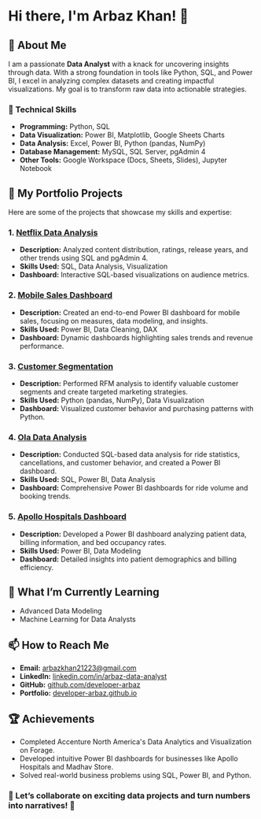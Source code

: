 # Hi there, I'm Arbaz Khan! 👋

## 🌟 About Me
I am a passionate **Data Analyst** with a knack for uncovering insights through data. With a strong foundation in tools like Python, SQL, and Power BI, I excel in analyzing complex datasets and creating impactful visualizations. My goal is to transform raw data into actionable strategies.

### 🔧 Technical Skills
- **Programming:** Python, SQL
- **Data Visualization:** Power BI, Matplotlib, Google Sheets Charts
- **Data Analysis:** Excel, Power BI, Python (pandas, NumPy)
- **Database Management:** MySQL, SQL Server, pgAdmin 4
- **Other Tools:** Google Workspace (Docs, Sheets, Slides), Jupyter Notebook

## 💼 My Portfolio Projects
Here are some of the projects that showcase my skills and expertise:

### 1. [Netflix Data Analysis](https://github.com/developer-arbaz/netflix-analysis)
- **Description:** Analyzed content distribution, ratings, release years, and other trends using SQL and pgAdmin 4.
- **Skills Used:** SQL, Data Analysis, Visualization
- **Dashboard:** Interactive SQL-based visualizations on audience metrics.

### 2. [Mobile Sales Dashboard](https://github.com/developer-arbaz/mobile-sales-dashboard)
- **Description:** Created an end-to-end Power BI dashboard for mobile sales, focusing on measures, data modeling, and insights.
- **Skills Used:** Power BI, Data Cleaning, DAX
- **Dashboard:** Dynamic dashboards highlighting sales trends and revenue performance.

### 3. [Customer Segmentation](https://github.com/developer-arbaz/customer-segmentation)
- **Description:** Performed RFM analysis to identify valuable customer segments and create targeted marketing strategies.
- **Skills Used:** Python (pandas, NumPy), Data Visualization
- **Dashboard:** Visualized customer behavior and purchasing patterns with Python.

### 4. [Ola Data Analysis](https://github.com/developer-arbaz/ola-analysis)
- **Description:** Conducted SQL-based data analysis for ride statistics, cancellations, and customer behavior, and created a Power BI dashboard.
- **Skills Used:** SQL, Power BI, Data Analysis
- **Dashboard:** Comprehensive Power BI dashboards for ride volume and booking trends.

### 5. [Apollo Hospitals Dashboard](https://github.com/developer-arbaz/apollo-hospitals-dashboard)
- **Description:** Developed a Power BI dashboard analyzing patient data, billing information, and bed occupancy rates.
- **Skills Used:** Power BI, Data Modeling
- **Dashboard:** Detailed insights into patient demographics and billing efficiency.

## 🌱 What I’m Currently Learning
- Advanced Data Modeling
- Machine Learning for Data Analysts

## 📫 How to Reach Me
- **Email:** [arbazkhan21223@gmail.com](mailto:arbazkhan21223@gmail.com)
- **LinkedIn:** [linkedin.com/in/arbaz-data-analyst](https://www.linkedin.com/in/arbaz-data-analyst/)
- **GitHub:** [github.com/developer-arbaz](https://github.com/developer-arbaz)
- **Portfolio:** [developer-arbaz.github.io](https://developer-arbaz.github.io/developerarbaz.github.io/)

## 🏆 Achievements
- Completed Accenture North America's Data Analytics and Visualization on Forage.
- Developed intuitive Power BI dashboards for businesses like Apollo Hospitals and Madhav Store.
- Solved real-world business problems using SQL, Power BI, and Python.

### 🌟 Let’s collaborate on exciting data projects and turn numbers into narratives! 🚀
